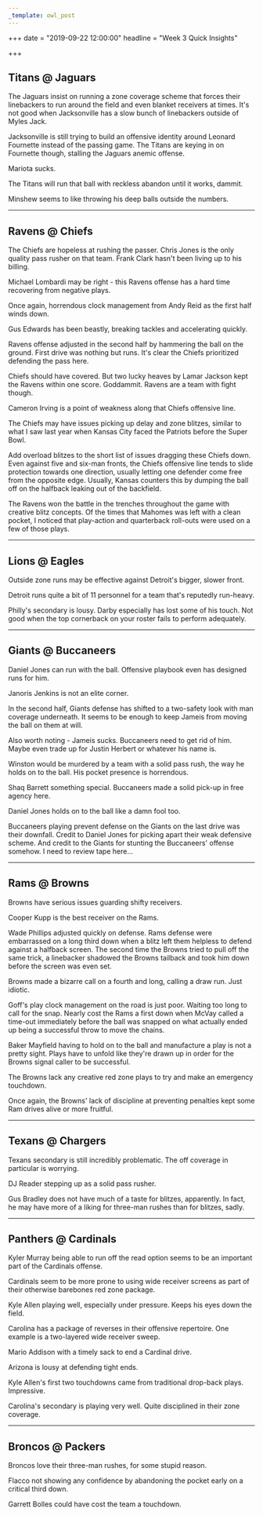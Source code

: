 ```yaml
---
_template: owl_post
---
```



+++
date = "2019-09-22 12:00:00"
headline = "Week 3 Quick Insights"

+++
## Titans @ Jaguars

The Jaguars insist on running a zone coverage scheme that forces their linebackers to run around the field and even blanket receivers at times. It's not good when Jacksonville has a slow bunch of linebackers outside of Myles Jack.

Jacksonville is still trying to build an offensive identity around Leonard Fournette instead of the passing game. The Titans are keying in on Fournette though, stalling the Jaguars anemic offense.

Mariota sucks.

The Titans will run that ball with reckless abandon until it works, dammit.

Minshew seems to like throwing his deep balls outside the numbers.

***

## Ravens @ Chiefs

The Chiefs are hopeless at rushing the passer. Chris Jones is the only quality pass rusher on that team. Frank Clark hasn't been living up to his billing.

Michael Lombardi may be right - this Ravens offense has a hard time recovering from negative plays.

Once again, horrendous clock management from Andy Reid as the first half winds down.

Gus Edwards has been beastly, breaking tackles and accelerating quickly.

Ravens offense adjusted in the second half by hammering the ball on the ground. First drive was nothing but runs. It's clear the Chiefs prioritized defending the pass here.

Chiefs should have covered. But two lucky heaves by Lamar Jackson kept the Ravens within one score. Goddammit. Ravens are a team with fight though.

Cameron Irving is a point of weakness along that Chiefs offensive line.

The Chiefs may have issues picking up delay and zone blitzes, similar to what I saw last year when Kansas City faced the Patriots before the Super Bowl.

Add overload blitzes to the short list of issues dragging these Chiefs down. Even against five and six-man fronts, the Chiefs offensive line tends to slide protection towards one direction, usually letting one defender come free from the opposite edge. Usually, Kansas counters this by dumping the ball off on the halfback leaking out of the backfield.

The Ravens won the battle in the trenches throughout the game with creative blitz concepts. Of the times that Mahomes was left with a clean pocket, I noticed that play-action and quarterback roll-outs were used on a few of those plays.

***

## Lions @ Eagles

Outside zone runs may be effective against Detroit's bigger, slower front.

Detroit runs quite a bit of 11 personnel for a team that's reputedly run-heavy.

Philly's secondary is lousy. Darby especially has lost some of his touch. Not good when the top cornerback on your roster fails to perform adequately.

***

## Giants @ Buccaneers

Daniel Jones can run with the ball. Offensive playbook even has designed runs for him.

Janoris Jenkins is not an elite corner.

In the second half, Giants defense has shifted to a two-safety look with man coverage underneath. It seems to be enough to keep Jameis from moving the ball on them at will.

Also worth noting - Jameis sucks. Buccaneers need to get rid of him. Maybe even trade up for Justin Herbert or whatever his name is.

Winston would be murdered by a team with a solid pass rush, the way he holds on to the ball. His pocket presence is horrendous.

Shaq Barrett something special. Buccaneers made a solid pick-up in free agency here.

Daniel Jones holds on to the ball like a damn fool too.

Buccaneers playing prevent defense on the Giants on the last drive was their downfall. Credit to Daniel Jones for picking apart their weak defensive scheme. And credit to the Giants for stunting the Buccaneers' offense somehow. I need to review tape here...

***

## Rams @ Browns

Browns have serious issues guarding shifty receivers.

Cooper Kupp is the best receiver on the Rams.

Wade Phillips adjusted quickly on defense. Rams defense were embarrassed on a long third down when a blitz left them helpless to defend against a halfback screen. The second time the Browns tried to pull off the same trick, a linebacker shadowed the Browns tailback and took him down before the screen was even set.

Browns made a bizarre call on a fourth and long, calling a draw run. Just idiotic.

Goff's play clock management on the road is just poor. Waiting too long to call for the snap. Nearly cost the Rams a first down when McVay called a time-out immediately before the ball was snapped on what actually ended up being a successful throw to move the chains.

Baker Mayfield having to hold on to the ball and manufacture a play is not a pretty sight. Plays have to unfold like they're drawn up in order for the Browns signal caller to be successful.

The Browns lack any creative red zone plays to try and make an emergency touchdown.

Once again, the Browns' lack of discipline at preventing penalties kept some Ram drives alive or more fruitful.

***

## Texans @ Chargers

Texans secondary is still incredibly problematic. The off coverage in particular is worrying.

DJ Reader stepping up as a solid pass rusher.

Gus Bradley does not have much of a taste for blitzes, apparently. In fact, he may have more of a liking for three-man rushes than for blitzes, sadly.

***

## Panthers @ Cardinals

Kyler Murray being able to run off the read option seems to be an important part of the Cardinals offense.

Cardinals seem to be more prone to using wide receiver screens as part of their otherwise barebones red zone package.

Kyle Allen playing well, especially under pressure. Keeps his eyes down the field.

Carolina has a package of reverses in their offensive repertoire. One example is a two-layered wide receiver sweep.

Mario Addison with a timely sack to end a Cardinal drive.

Arizona is lousy at defending tight ends.

Kyle Allen's first two touchdowns came from traditional drop-back plays. Impressive.

Carolina's secondary is playing very well. Quite disciplined in their zone coverage.

***

## Broncos @ Packers

Broncos love their three-man rushes, for some stupid reason.

Flacco not showing any confidence by abandoning the pocket early on a critical third down.

Garrett Bolles could have cost the team a touchdown.
